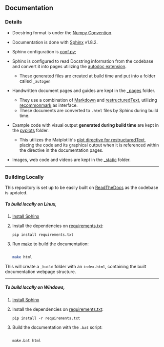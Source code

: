 ## Documentation

### Details

- Docstring format is under the [Numpy Convention](https://sphinxcontrib-napoleon.readthedocs.io/en/latest/example_numpy.html).
- Documentation is done with [Sphinx](http://www.sphinx-doc.org/en/master/) v1.8.2.
- Sphinx configuration is [conf.py](./conf.py);
- Sphinx is configured to read Docstring information from the codebase and convert it into pages utilizing the [autodoc extension](http://www.sphinx-doc.org/en/master/usage/extensions/autodoc.html). 
   
  - These generated files are created at build time and put into a folder called `_autogen`

- Handwritten document pages and guides are kept in the [_pages](./_pages) folder.
  - They use a combination of [Markdown](https://commonmark.org/help/) and [restructuredText](http://docutils.sourceforge.net/docs/ref/rst/directives.html), utilizing [recommonmark](https://github.com/rtfd/recommonmark) as interface.
  - These documents are converted to `.html` files by Sphinx during build time.

- Example code with visual output **generated during build time** are kept in the [pyplots](./pyplots) folder.
  - This utilizes the Matplotlib's [plot directive for restructuredText](https://matplotlib.org/devel/plot_directive.html), placing the code and its graphical output when it is referenced within the directive in the documentation pages.

- Images, web code and videos are kept in the [_static](./_static) folder.

---

### Building Locally

This repository is set up to be easily built on [ReadTheDocs](https://readthedocs.org/) as the codebase is updated. 

##### To build locally on Linux, 

1. [Install Sphinx](http://www.sphinx-doc.org/en/master/usage/installation.html) 
2. Install the dependencies on [requirements.txt](./requirements.txt):
    ```
    pip install requirements.txt
    ```


3. Run [make](http://man7.org/linux/man-pages/man1/make.1.html) to build the documentation:

    ```bash

    make html
    ```

This will create a `_build` folder with an `index.html`, containing the built documentation webpage structure.

---

##### To build locally on Windows,

1. [Install Sphinx](http://www.sphinx-doc.org/en/master/usage/installation.html) 
2. Install the dependencies on [requirements.txt](./requirements.txt):
    ```
    pip install -r requirements.txt
    ```

3. Build the documentation with the `.bat` script:

    ```bash

    make.bat html
    ```

